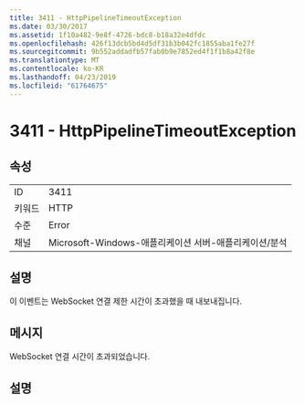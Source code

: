 ```yaml
---
title: 3411 - HttpPipelineTimeoutException
ms.date: 03/30/2017
ms.assetid: 1f10a482-9e8f-4726-bdc8-b18a32e4dfdc
ms.openlocfilehash: 426f13dcb5bd4d5df31b3b042fc1855aba1fe27f
ms.sourcegitcommit: 9b552addadfb57fab0b9e7852ed4f1f1b8a42f8e
ms.translationtype: MT
ms.contentlocale: ko-KR
ms.lasthandoff: 04/23/2019
ms.locfileid: "61764675"
---
```

# <a name="3411---httppipelinetimeoutexception"></a>3411 - HttpPipelineTimeoutException
## <a name="properties"></a>속성  
  
|||  
|-|-|  
|ID|3411|  
|키워드|HTTP|  
|수준|Error|  
|채널|Microsoft-Windows-애플리케이션 서버-애플리케이션/분석|  
  
## <a name="description"></a>설명  
 이 이벤트는 WebSocket 연결 제한 시간이 초과했을 때 내보내집니다.  
  
## <a name="message"></a>메시지  
 WebSocket 연결 시간이 초과되었습니다.  
  
## <a name="details"></a>설명
